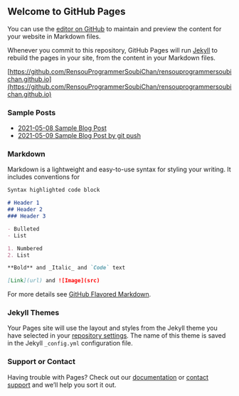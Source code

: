 ## Welcome to GitHub Pages

You can use the [editor on GitHub](https://github.com/RensouProgrammerSoubiChan/rensouprogrammersoubichan.github.io/edit/main/README.md) to maintain and preview the content for your website in Markdown files.

Whenever you commit to this repository, GitHub Pages will run [Jekyll](https://jekyllrb.com/) to rebuild the pages in your site, from the content in your Markdown files.

[https://github.com/RensouProgrammerSoubiChan/rensouprogrammersoubichan.github.io](https://github.com/RensouProgrammerSoubiChan/rensouprogrammersoubichan.github.io)

### Sample Posts
- [2021-05-08 Sample Blog Post](https://rensouprogrammersoubichan.github.io/2021-05-08-sample)
- [2021-05-09 Sample Blog Post by git push](https://rensouprogrammersoubichan.github.io/2021-05-09-sample-apples)

### Markdown

Markdown is a lightweight and easy-to-use syntax for styling your writing. It includes conventions for

```markdown
Syntax highlighted code block

# Header 1
## Header 2
### Header 3

- Bulleted
- List

1. Numbered
2. List

**Bold** and _Italic_ and `Code` text

[Link](url) and ![Image](src)
```

For more details see [GitHub Flavored Markdown](https://guides.github.com/features/mastering-markdown/).

### Jekyll Themes

Your Pages site will use the layout and styles from the Jekyll theme you have selected in your [repository settings](https://github.com/RensouProgrammerSoubiChan/rensouprogrammersoubichan.github.io/settings/pages). The name of this theme is saved in the Jekyll `_config.yml` configuration file.

### Support or Contact

Having trouble with Pages? Check out our [documentation](https://docs.github.com/categories/github-pages-basics/) or [contact support](https://support.github.com/contact) and we’ll help you sort it out.
